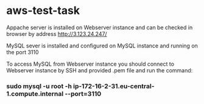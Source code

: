 # aws-test-task

Appache server is installed on Webserver instance and can be checked in browser by address http://3.123.24.247/

MySQL sever is installed and configured on MySQL instance and running on the port 3110

To access MySQL from Webserver instance you should connect to Webserver instance by SSH and provided .pem file and run the command:
### sudo mysql -u root -h ip-172-16-2-31.eu-central-1.compute.internal --port=3110
